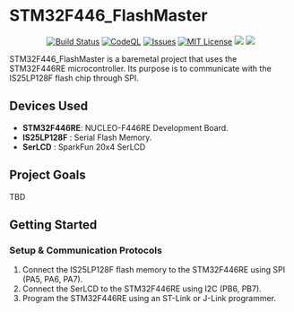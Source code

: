 # STM32F446_FlashMaster

<p align="center">
    <a href="https://github.com/imahjoub/STM32F446_FlashMaster/actions">
        <img src="https://github.com/imahjoub/STM32F446_FlashMaster/actions/workflows/STM32F446_FlashMaster.yml/badge.svg" alt="Build Status"></a>    
    <a href="https://github.com/imahjoub/STM32F446_FlashMaster/actions/workflows/STM32F446_FlashMaster_CodeQl.yml">
        <img src="https://github.com/imahjoub/STM32F446_FlashMaster/actions/workflows/STM32F446_FlashMaster_CodeQl.yml/badge.svg" alt="CodeQL"></a>
    <a href="https://github.com/imahjoub/STM32F446_FlashMaster/issues">
        <img src="https://custom-icon-badges.herokuapp.com/github/issues-raw/imahjoub/STM32F446_FlashMaster?logo=github" alt="Issues" /></a>
    <a href="https://github.com/imahjoub/STM32F446_FlashMaster/blob/main/LICENSE">
        <img src="https://img.shields.io/badge/License-MIT-yellow.svg" alt="MIT License"></a>
    <a href="https://github.com/imahjoub/STM32F446_FlashMaster" alt="GitHub code size in bytes">
        <img src="https://img.shields.io/github/languages/code-size/imahjoub/STM32F446_FlashMaster" /></a>
    <a href="https://github.com/imahjoub/STM32F446_FlashMaster" alt="Activity">
        <img src="https://img.shields.io/github/commit-activity/y/imahjoub/STM32F446_FlashMaster" /></a>
</p>

STM32F446_FlashMaster is a baremetal project that uses the STM32F446RE microcontroller. Its purpose is to communicate with the IS25LP128F flash chip through SPI.

## Devices Used

- **STM32F446RE**: NUCLEO-F446RE Development Board.
- **IS25LP128F** : Serial Flash Memory.
- **SerLCD**     : SparkFun 20x4 SerLCD

## Project Goals
TBD

## Getting Started

### Setup & Communication Protocols

1. Connect the IS25LP128F flash memory to the STM32F446RE using SPI (PA5, PA6, PA7).
2. Connect the SerLCD to the STM32F446RE using I2C (PB6, PB7).
3. Program the STM32F446RE using an ST-Link or J-Link programmer.


